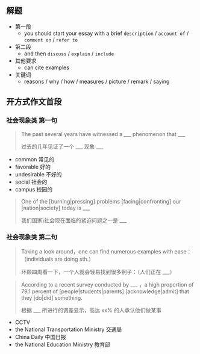 ## 解题

- 第一段
  - you should start your essay with a brief `description` / `account of` / `comment on` / `refer to`
- 第二段
  - and then `discuss` / `explain` / `include`
- 其他要求
  - can cite examples
- 关键词
  - reasons / why / how / measures / picture / remark / saying

## 开方式作文首段

### 社会现象类 第一句

> The past several years have witnessed a \_\_\_ phenomenon that \_\_\_ 
>
> 过去的几年见证了一个 \_\_\_ 现象 ___

- common 常见的
- favorable 好的
- undesirable 不好的
- social 社会的
- campus 校园的

> One of the [burning|pressing] problems [facing|confronting] our [nation|society] today is \_\_\_ 
>
> 我们国家\社会现在面临的紧迫问题之一是 \_\_\_

### 社会现象类 第二句

> Taking a look around，one can find numerous examples with ease：（individuals are doing sth.）
>
> 环顾四周看一下，一个人就会轻易找到很多例子：（人们正在 \_\_\_）

> According to a recent survey conducted by \_\_\_ ，a high proportion of 79.1 percent of [people|students|parents] [acknowledge|admit] that they [do|did] something.
>
> 根据 \_\_\_ 所进行的调差显示，高达 xx% 的人承认他们做某事

- CCTV
- the National Transportation Ministry 交通局
- China Daily 中国日报
- the National Education Ministry 教育部